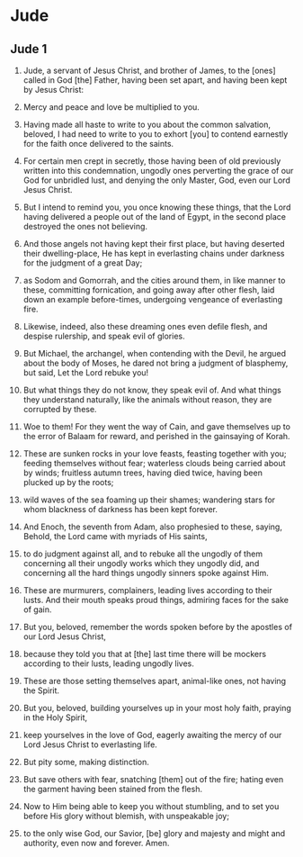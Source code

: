 # Jude

## Jude 1

1. Jude, a servant of Jesus Christ, and brother of James, to the [ones] called in God [the] Father, having been set apart, and having been kept by Jesus Christ:

2. Mercy and peace and love be multiplied to you.

3. Having made all haste to write to you about the common salvation, beloved, I had need to write to you to exhort [you] to contend earnestly for the faith once delivered to the saints.

4. For certain men crept in secretly, those having been of old previously written into this condemnation, ungodly ones perverting the grace of our God for unbridled lust, and denying the only Master, God, even our Lord Jesus Christ.

5. But I intend to remind you, you once knowing these things, that the Lord having delivered a people out of the land of Egypt, in the second place destroyed the ones not believing.

6. And those angels not having kept their first place, but having deserted their dwelling-place, He has kept in everlasting chains under darkness for the judgment of a great Day;

7. as Sodom and Gomorrah, and the cities around them, in like manner to these, committing fornication, and going away after other flesh, laid down an example before-times, undergoing vengeance of everlasting fire.

8. Likewise, indeed, also these dreaming ones even defile flesh, and despise rulership, and speak evil of glories.

9. But Michael, the archangel, when contending with the Devil, he argued about the body of Moses, he dared not bring a judgment of blasphemy, but said, Let the Lord rebuke you!

10. But what things they do not know, they speak evil of. And what things they understand naturally, like the animals without reason, they are corrupted by these.

11. Woe to them! For they went the way of Cain, and gave themselves up to the error of Balaam for reward, and perished in the gainsaying of Korah.

12. These are sunken rocks in your love feasts, feasting together with you; feeding themselves without fear; waterless clouds being carried about by winds; fruitless autumn trees, having died twice, having been plucked up by the roots;

13. wild waves of the sea foaming up their shames; wandering stars for whom blackness of darkness has been kept forever.

14. And Enoch, the seventh from Adam, also prophesied to these, saying, Behold, the Lord came with myriads of His saints,

15. to do judgment against all, and to rebuke all the ungodly of them concerning all their ungodly works which they ungodly did, and concerning all the hard things ungodly sinners spoke against Him.

16. These are murmurers, complainers, leading lives according to their lusts. And their mouth speaks proud things, admiring faces for the sake of gain.

17. But you, beloved, remember the words spoken before by the apostles of our Lord Jesus Christ,

18. because they told you that at [the] last time there will be mockers according to their lusts, leading ungodly lives.

19. These are those setting themselves apart, animal-like ones, not having the Spirit.

20. But you, beloved, building yourselves up in your most holy faith, praying in the Holy Spirit,

21. keep yourselves in the love of God, eagerly awaiting the mercy of our Lord Jesus Christ to everlasting life.

22. But pity some, making distinction.

23. But save others with fear, snatching [them] out of the fire; hating even the garment having been stained from the flesh.

24. Now to Him being able to keep you without stumbling, and to set you before His glory without blemish, with unspeakable joy;

25. to the only wise God, our Savior, [be] glory and majesty and might and authority, even now and forever. Amen.


